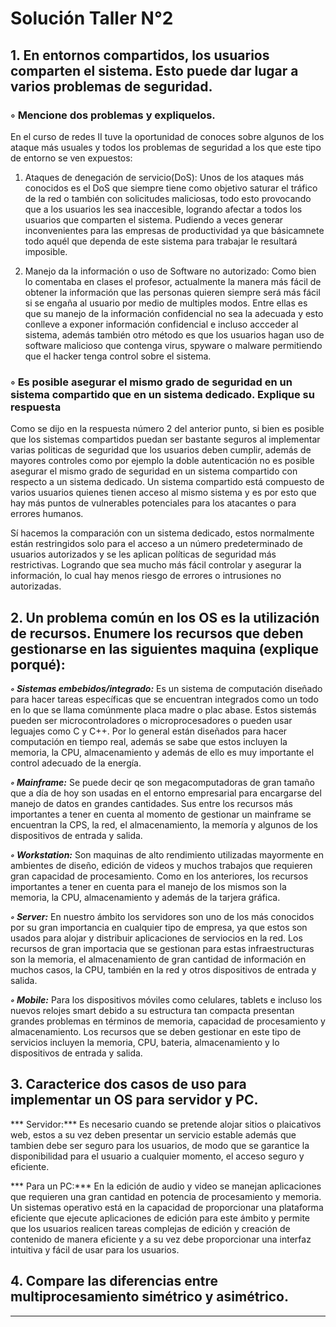 # Solución Taller N°2
## 1. En entornos compartidos, los usuarios comparten el sistema. Esto puede dar lugar a varios problemas de seguridad.

### ◦ Mencione dos problemas y expliquelos.

En el curso de redes II tuve la oportunidad de conoces sobre algunos de los ataque más usuales y todos los problemas de seguridad a los que este tipo de entorno se ven expuestos:

1. Ataques de denegación de servicio(DoS): Unos de los ataques más conocidos es el DoS que siempre tiene como objetivo saturar el tráfico de la red o también con solicitudes maliciosas, todo esto provocando que a los usuarios les sea inaccesible, logrando afectar a todos los usuarios que comparten el sistema. Pudiendo a veces generar inconvenientes para las empresas de productividad ya que básicamnete todo aquél que dependa de este sistema para trabajar le resultará imposible.

2. Manejo da la información o uso de Software no autorizado: Como bien lo comentaba en clases el profesor, actualmente la manera más fácil de obtener la información que las personas quieren siempre será más fácil si se engaña al usuario por medio de multiples modos. Entre ellas es que su manejo de la información confidencial no sea la adecuada y esto conlleve a exponer información confidencial e incluso accceder al sistema, además también otro método es que los usuarios hagan uso de software malicioso que contenga virus, spyware o malware permitiendo que el hacker tenga control sobre el sistema.

### ◦ Es posible asegurar el mismo grado de seguridad en un sistema compartido que en un sistema dedicado. Explique su respuesta

Como se dijo en la respuesta número 2 del anterior punto, si bien es posible que los sistemas compartidos puedan ser bastante seguros al implementar varias politicas de seguridad que los usuarios deben cumplir, además de mayores controles como por ejemplo la doble autenticación no es posible asegurar el mismo grado de seguridad en un sistema compartido con respecto a un sistema dedicado. Un sistema compartido está compuesto de varios usuarios quienes tienen acceso al mismo sistema y es por esto que hay más puntos de vulnerables potenciales para los atacantes o para errores humanos. 

  Sí hacemos la comparación con un sistema dedicado, estos normalmente están restringidos solo para el acceso a un número predeterminado de usuarios autorizados y se les aplican políticas de seguridad más restrictivas. Logrando que sea mucho más fácil controlar y asegurar la información, lo cual hay menos riesgo de errores o intrusiones no autorizadas.

## 2. Un problema común en los OS es la utilización de recursos. Enumere los recursos que deben gestionarse en las siguientes maquina (explique porqué):

***◦ Sistemas embebidos/integrado:*** Es un sistema de computación diseñado para hacer tareas específicas que se encuentran integrados como un todo en lo que se llama comúnmente placa madre o plac abase.
Estos sistemás pueden ser microcontroladores o microprocesadores o pueden usar leguajes como C y C++. Por lo general están diseñados para hacer computación en tiempo real, además se sabe que estos incluyen la memoria, la CPU, almacenamiento y además de ello es muy importante el control adecuado de la energía.

***◦ Mainframe:*** Se puede decir qe son megacomputadoras de gran tamaño que a día de hoy son usadas en el entorno empresarial para encargarse del manejo de datos en grandes cantidades.
Sus entre los recursos más importantes a tener en cuenta al momento de gestionar un mainframe se encuentran la CPS, la red, el almacenamiento, la memoría y algunos de los dispositivos de entrada y salida.

***◦ Workstation:*** Son maquinas de alto rendimiento utilizadas mayormente en ambientes de diseño, edición de videos y muchos trabajos que requieren gran capacidad de procesamiento.
Como en los anteriores, los recursos importantes a tener en cuenta para el manejo de los mismos son la memoria, la CPU, almacenamiento  y además de la tarjera gráfica.

***◦ Server:*** En nuestro ámbito los servidores son uno de los más conocidos por su gran importancia en cualquier tipo de empresa, ya que estos son usados para alojar y distribuir aplicaciones de serviocios en la red.
Los recursos de gran importacia que se gestionan para estas infraestructuras son la memoria, el almacenamiento de gran cantidad de información en muchos casos, la CPU, también en la red y otros dispositivos de entrada y salida.

***◦ Mobile:*** Para los dispositivos móviles como celulares, tablets e incluso los nuevos relojes smart debido a su estructura tan compacta presentan grandes problemas en términos de memoria, capacidad de procesamiento y almacenamiento.
Los recursos que se deben gestionar en este tipo de servicios incluyen la memoria, CPU, bateria, almacenamiento y lo dispositivos de entrada y salida.

## 3. Caracterice dos casos de uso para implementar un OS para servidor y PC.

*** Servidor:*** Es necesario cuando se pretende alojar sitios o plaicativos web, estos a su vez deben presentar un servicio estable además que tambien debe ser seguro para los usuarios, de modo que se garantice la disponibilidad para el usuario a cualquier momento, el acceso seguro y eficiente.

*** Para un PC:*** En la edición de audio y video se manejan aplicaciones que requieren una gran cantidad en potencia de procesamiento y memoria. Un sistemas operativo está en la capacidad de proporcionar una plataforma eficiente que ejecute aplicaciones de edición para este ámbito y permite que los usuarios realicen tareas complejas de edición y creación de contenido de manera eficiente y a su vez debe proporcionar una interfaz intuitiva y fácil de usar para los usuarios.

## 4. Compare las diferencias entre multiprocesamiento simétrico y asimétrico.

***  ***

